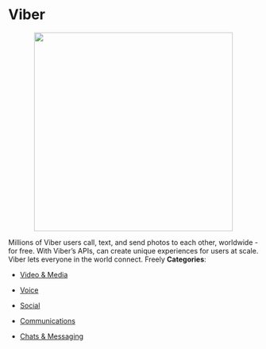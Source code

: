 # Viber

<p align="center">
    <img width="400" src="https://raw.githubusercontent.com/awesome-apis/awesome-apis/apis/viber/logo_256x256.png" />
</p>


Millions of Viber users call, text, and send photos to each other, worldwide - for free. With Viber’s APIs, can create unique experiences for users at scale. Viber lets everyone in the world connect.  Freely
**Categories**:

- [Video & Media](https://github/awesome-apis/awesome-apis#video-and-media)

- [Voice](https://github/awesome-apis/awesome-apis#voice)

- [Social](https://github/awesome-apis/awesome-apis#social)

- [Communications](https://github/awesome-apis/awesome-apis#communications)

- [Chats & Messaging](https://github/awesome-apis/awesome-apis#chats-and-messaging)



